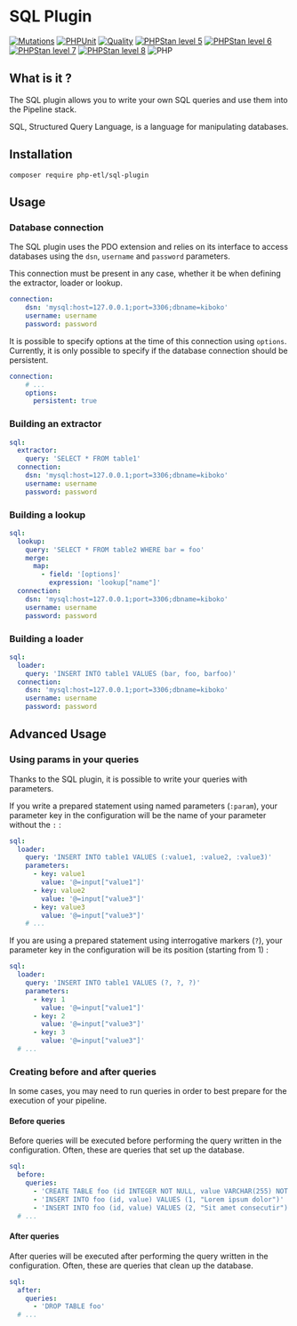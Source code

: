 SQL Plugin
===

[![Mutations](https://github.com/php-etl/sql-plugin/actions/workflows/infection.yaml/badge.svg)](https://github.com/php-etl/sql-plugin/actions/workflows/infection.yaml)
[![PHPUnit](https://github.com/php-etl/sql-plugin/actions/workflows/phpunit.yaml/badge.svg)](https://github.com/php-etl/sql-plugin/actions/workflows/phpunit.yaml)
[![Quality](https://github.com/php-etl/sql-plugin/actions/workflows/quality.yaml/badge.svg)](https://github.com/php-etl/sql-plugin/actions/workflows/quality.yaml)
[![PHPStan level 5](https://github.com/php-etl/sql-plugin/actions/workflows/phpstan-5.yaml/badge.svg)](https://github.com/php-etl/sql-plugin/actions/workflows/phpstan-5.yaml)
[![PHPStan level 6](https://github.com/php-etl/sql-plugin/actions/workflows/phpstan-6.yaml/badge.svg)](https://github.com/php-etl/sql-plugin/actions/workflows/phpstan-6.yaml)
[![PHPStan level 7](https://github.com/php-etl/sql-plugin/actions/workflows/phpstan-7.yaml/badge.svg)](https://github.com/php-etl/sql-plugin/actions/workflows/phpstan-7.yaml)
[![PHPStan level 8](https://github.com/php-etl/sql-plugin/actions/workflows/phpstan-8.yaml/badge.svg)](https://github.com/php-etl/sql-plugin/actions/workflows/phpstan-8.yaml)
![PHP](https://img.shields.io/packagist/php-v/php-etl/sql-plugin)

## What is it ?

The SQL plugin allows you to write your own SQL queries and use them into the Pipeline stack.

SQL, Structured Query Language, is a language for manipulating databases.

## Installation

```shell
composer require php-etl/sql-plugin
```

## Usage

### Database connection
The SQL plugin uses the PDO extension and relies on its interface to access databases using
the `dsn`, `username` and `password` parameters.

This connection must be present in any case, whether it be when defining the extractor,
loader or lookup.

```yaml
connection:
    dsn: 'mysql:host=127.0.0.1;port=3306;dbname=kiboko'
    username: username
    password: password
```

It is possible to specify options at the time of this connection using `options`. Currently, it is only possible to 
specify if the database connection should be persistent.

```yaml
connection:
    # ...
    options:
      persistent: true
```

### Building an extractor
```yaml
sql:
  extractor:
    query: 'SELECT * FROM table1'
  connection:
    dsn: 'mysql:host=127.0.0.1;port=3306;dbname=kiboko'
    username: username
    password: password
```
### Building a lookup

```yaml
sql:
  lookup:
    query: 'SELECT * FROM table2 WHERE bar = foo'
    merge:
      map:
        - field: '[options]'
          expression: 'lookup["name"]'
  connection:
    dsn: 'mysql:host=127.0.0.1;port=3306;dbname=kiboko'
    username: username
    password: password

```

### Building a loader
```yaml
sql:
  loader:
    query: 'INSERT INTO table1 VALUES (bar, foo, barfoo)'
  connection:
    dsn: 'mysql:host=127.0.0.1;port=3306;dbname=kiboko'
    username: username
    password: password

```

## Advanced Usage

### Using params in your queries

Thanks to the SQL plugin, it is possible to write your queries with parameters.

If you write a prepared statement using named parameters (`:param`), your parameter key in the configuration will be 
the name of your parameter without the `:` :

```yaml
sql:
  loader:
    query: 'INSERT INTO table1 VALUES (:value1, :value2, :value3)'
    parameters:
      - key: value1
        value: '@=input["value1"]'
      - key: value2
        value: '@=input["value3"]'
      - key: value3
        value: '@=input["value3"]'
    # ... 
```

If you are using a prepared statement using interrogative markers (`?`), your parameter key in the
configuration will be its position (starting from 1) :

```yaml
sql:
  loader: 
    query: 'INSERT INTO table1 VALUES (?, ?, ?)'
    parameters:
      - key: 1
        value: '@=input["value1"]'
      - key: 2
        value: '@=input["value3"]'
      - key: 3
        value: '@=input["value3"]'
  # ... 
```

### Creating before and after queries

In some cases, you may need to run queries in order to best prepare for the execution of your pipeline.

#### Before queries
Before queries will be executed before performing the query written in the configuration. Often, these are
queries that set up the database.

```yaml
sql:
  before:
    queries:
      - 'CREATE TABLE foo (id INTEGER NOT NULL, value VARCHAR(255) NOT NULL)'
      - 'INSERT INTO foo (id, value) VALUES (1, "Lorem ipsum dolor")'
      - 'INSERT INTO foo (id, value) VALUES (2, "Sit amet consecutir")'
  # ...
```

#### After queries
After queries will be executed after performing the query written in the configuration. Often, these are
queries that clean up the database.

```yaml
sql:
  after:
    queries:
      - 'DROP TABLE foo'
  # ...
```
